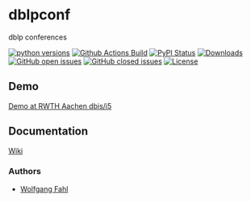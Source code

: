 # dblpconf
dblp conferences

[![python versions](https://img.shields.io/pypi/pyversions/dblpconf)](https://pypi.org/project/dblpconf/)
[![Github Actions Build](https://github.com/WolfgangFahl/dblpconf/workflows/Build/badge.svg?branch=main)](https://github.com/WolfgangFahl/dblpconf/actions?query=workflow%3ABuild+branch%3Amain)
[![PyPI Status](https://img.shields.io/pypi/v/dblpconf.svg)](https://pypi.python.org/pypi/dblpconf/)
[![Downloads](https://pepy.tech/badge/dblpconf)](https://pepy.tech/project/dblpconf)
[![GitHub open issues](https://img.shields.io/github/issues/WolfgangFahl/dblpconf.svg)](https://github.com/WolfgangFahl/dblpconf/issues)
[![GitHub closed issues](https://img.shields.io/github/issues-closed/WolfgangFahl/dblpconf.svg)](https://github.com/WolfgangFahl/dblpconf/issues/?q=is%3Aissue+is%3Aclosed)
[![License](https://img.shields.io/github/license/WolfgangFahl/dblpconf.svg)](https://www.apache.org/licenses/LICENSE-2.0)

## Demo
[Demo at RWTH Aachen dbis/i5](https://confident.dbis.rwth-aachen.de/dblpconf/)

## Documentation
[Wiki](http://wiki.bitplan.com/index.php/Dblpconf)

### Authors
* [Wolfgang Fahl](http://www.bitplan.com/Wolfgang_Fahl)
